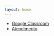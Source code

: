 ```yaml
---
layout: home
---
```


- [Google Classroom](https://classroom.google.com/c/NDg5Njc1NzIyMzMx?cjc=blavc35)
- [Atendimento](https://danielsaad.com/contato)
